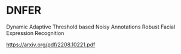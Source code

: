 # DNFER
Dynamic Adaptive Threshold based Noisy Annotations Robust Facial Expression Recognition

https://arxiv.org/pdf/2208.10221.pdf
